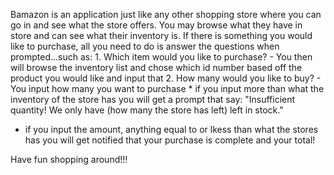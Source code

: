 Bamazon is an application just like any other shopping store where you can go in and see what the store offers. You may browse what they have in store and can see what their inventory is.
If there is something you would like to purchase, all you need to do is answer the questions when prompted...such as:
    1. Which item would you like to purchase?
        - You then will browse the inventory list and chose which id number based off the product you would like and input that
    2. How many would you like to buy?
        - You input how many you want to purchase
    * if you input more than what the inventory of the store has you will get a prompt that say: "Insufficient quantity! We only have (how many the store has left) left in stock."
* if you input the amount, anything equal to or lkess than what the stores has you will get notified that your purchase is complete and your total!

Have fun shopping around!!! 